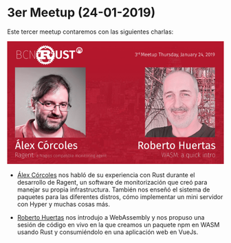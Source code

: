# 3er Meetup (24-01-2019)

Este tercer meetup contaremos con las siguientes charlas:

![tercer meetup](img/meetup_03.png 'tercer meetup')

- [Álex Córcoles](https://twitter.com/koalillo) nos habló de su experiencia con Rust durante el desarrollo de Ragent, un software de monitorización que creó para manejar su propia infrastructura. También nos enseñó el sistema de paquetes para las diferentes distros, cómo implementar un mini servidor con Hyper y muchas cosas más.

- [Roberto Huertas](https://twitter.com/robertohuertasm) nos introdujo a WebAssembly y nos propuso una sesión de código en vivo en la que creamos un paquete npm en WASM usando Rust y consumiéndolo en una aplicación web en VueJs.
